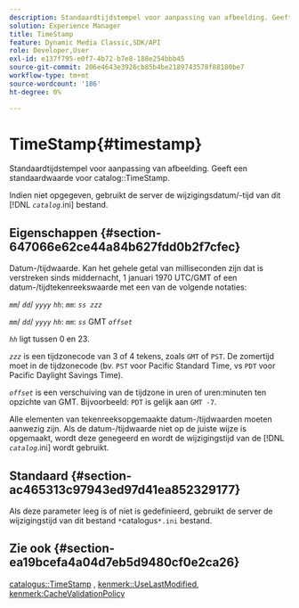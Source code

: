 ```yaml
---
description: Standaardtijdstempel voor aanpassing van afbeelding. Geeft een standaardwaarde voor de catalogus TimeStamp.
solution: Experience Manager
title: TimeStamp
feature: Dynamic Media Classic,SDK/API
role: Developer,User
exl-id: e137f795-e0f7-4b72-b7e8-188e254bbb45
source-git-commit: 206e4643e3926cb85b4be2189743578f88180be7
workflow-type: tm+mt
source-wordcount: '186'
ht-degree: 0%

---
```


# TimeStamp{#timestamp}

Standaardtijdstempel voor aanpassing van afbeelding. Geeft een standaardwaarde voor catalog::TimeStamp.

Indien niet opgegeven, gebruikt de server de wijzigingsdatum/-tijd van dit [!DNL *`catalog`*.ini] bestand.

## Eigenschappen {#section-647066e62ce44a84b627fdd0b2f7cfec}

Datum-/tijdwaarde. Kan het gehele getal van milliseconden zijn dat is verstreken sinds middernacht, 1 januari 1970 UTC/GMT of een datum-/tijdtekenreekswaarde met een van de volgende notaties:

*`mm`*/ *`dd`*/ *`yyyy`* *`hh`*: *`mm`*: *`ss zzz`*

*`mm`*/ *`dd`*/ *`yyyy`* *`hh`*: *`mm`*: *`ss`* GMT *`offset`*

*`hh`* ligt tussen 0 en 23.

*`zzz`* is een tijdzonecode van 3 of 4 tekens, zoals `GMT` of `PST`. De zomertijd moet in de tijdzonecode (bv. `PST` voor Pacific Standard Time, vs `PDT` voor Pacific Daylight Savings Time).

*`offset`* is een verschuiving van de tijdzone in uren of uren:minuten ten opzichte van GMT. Bijvoorbeeld: `PDT` is gelijk aan `GMT -7`.

Alle elementen van tekenreeksopgemaakte datum-/tijdwaarden moeten aanwezig zijn. Als de datum-/tijdwaarde niet op de juiste wijze is opgemaakt, wordt deze genegeerd en wordt de wijzigingstijd van de [!DNL *`catalog`*.ini] wordt gebruikt.

## Standaard {#section-ac465313c97943ed97d41ea852329177}

Als deze parameter leeg is of niet is gedefinieerd, gebruikt de server de wijzigingstijd van dit bestand `*`catalogus`*.ini` bestand.

## Zie ook {#section-ea19bcefa4a04d7eb5d9480cf0e2ca26}

[catalogus::TimeStamp](../../../../../is-api/image-catalog/image-serving-api-ref/c-image-catalog-reference/c-image-svg-data-reference/c-image-data-reference/r-timestamp-cat.md#reference-59a27b72f4cb4a53a3baba83214c4ded) , [kenmerk::UseLastModified](../../../../../is-api/image-catalog/image-serving-api-ref/c-image-catalog-reference/c-attributes-reference/r-uselastmodified.md#reference-73ecc421e6864a38aec5a4775f06b8e8), [kenmerk:CacheValidationPolicy](../../../../../is-api/image-catalog/image-serving-api-ref/c-image-catalog-reference/c-attributes-reference/r-cachevalidationpolicy.md#reference-e55e52fd749041718a9af69fa2027b57)
